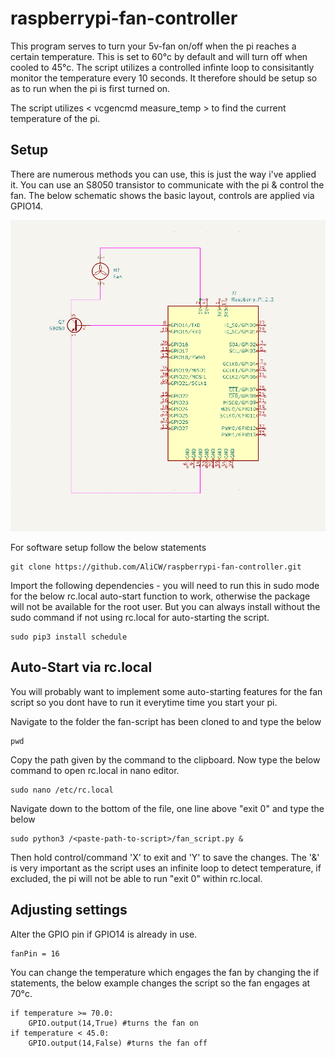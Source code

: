 # raspberrypi-fan-controller

This program serves to turn your 5v-fan on/off when the pi reaches a certain temperature. This is set to 60°c by default and will turn off when cooled to 45°c. The script utilizes a controlled infinte loop to consisitantly monitor the temperature every 10 seconds. It therefore should be setup so as to run when the pi is first turned on.

The script utilizes < vcgencmd measure_temp > to find the current temperature of the pi.

## Setup

There are numerous methods you can use, this is just the way i've applied it. You can use an S8050 transistor to communicate with the pi & control the fan.  The below schematic shows the basic layout, controls are applied via GPIO14.

![schematic](wiring_schematic.png)


For software setup follow the below statements

    git clone https://github.com/AliCW/raspberrypi-fan-controller.git

Import the following dependencies - you will need to run this in sudo mode for the below rc.local auto-start function to work, otherwise the package will not be available for the root user. But you can always install without the sudo command if not using rc.local for auto-starting the script.

    sudo pip3 install schedule


## Auto-Start via rc.local

You will probably want to implement some auto-starting features for the fan script so you dont have to run it everytime time you start your pi. 

Navigate to the folder the fan-script has been cloned to and type the below

    pwd

Copy the path given by the command to the clipboard. Now type the below command to open rc.local in nano editor.

    sudo nano /etc/rc.local

Navigate down to the bottom of the file, one line above "exit 0" and type the below

    sudo python3 /<paste-path-to-script>/fan_script.py &

Then hold control/command 'X' to exit and 'Y' to save the changes. The '&' is very important as the script uses an infinite loop to detect temperature, if excluded, the pi will not be able to run "exit 0" within rc.local.

## Adjusting settings


Alter the GPIO pin if GPIO14 is already in use.

    fanPin = 16

You can change the temperature which engages the fan by changing the if statements, the below example changes the script so the fan engages at 70°c.


    if temperature >= 70.0: 
        GPIO.output(14,True) #turns the fan on
    if temperature < 45.0: 
        GPIO.output(14,False) #turns the fan off
